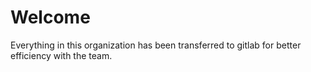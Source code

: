# Welcome #
Everything in this organization has been transferred to gitlab for better efficiency with the team.
